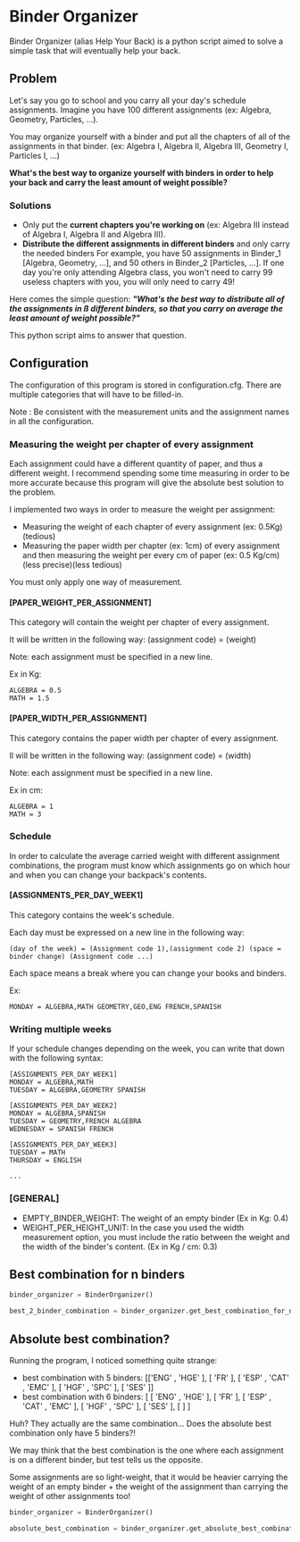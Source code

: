 # Binder Organizer
Binder Organizer (alias Help Your Back) is a python script aimed to solve a simple task that will eventually help your back.

## Problem
Let's say you go to school and you carry all your day's schedule assignments. Imagine you have 100 different assignments (ex: Algebra, Geometry, Particles, ...).

You may organize yourself with a binder and put all the chapters of all of the assignments in that binder. (ex: Algebra I, Algebra II, Algebra III, Geometry I, Particles I, ...)

**What's the best way to organize yourself with binders in order to help your back and carry the least amount of weight possible?**

### Solutions
- Only put the **current chapters you're working on** (ex: Algebra III instead of Algebra I, Algebra II and Algebra III). 
- **Distribute the different assignments in different binders** and only carry the needed binders For example, you have 50 assignments in Binder_1 [Algebra, Geometry, ...], and 50 others in Binder_2 [Particles, ...]. If one day you're only attending Algebra class, you won't need to carry 99 useless chapters with you, you will only need to carry 49!

Here comes the simple question: _**"What's the best way to distribute all of the assignments in ß different binders, so that you carry on average the least amount of weight possible?"**_

This python script aims to answer that question.

## Configuration

The configuration of this program is stored in configuration.cfg. There are multiple categories that will have to be filled-in.

Note : Be consistent with the measurement units and the assignment names in all the configuration.

### Measuring the weight per chapter of every assignment
Each assignment could have a different quantity of paper, and thus a different weight. I recommend spending some time measuring in order to be more accurate because this program will give the absolute best solution to the problem.

I implemented two ways in order to measure the weight per assignment:

- Measuring the weight of each chapter of every assignment (ex: 0.5Kg) (tedious)
- Measuring the paper width per chapter (ex: 1cm) of every assignment and then measuring the weight per every cm of paper (ex: 0.5 Kg/cm)(less precise)(less tedious)

You must only apply one way of measurement.

#### [PAPER_WEIGHT_PER_ASSIGNMENT]
This category will contain the weight per chapter of every assignment.

It will be written in the following way:
(assignment code) = (weight)

Note: each assignment must be specified in a new line.

Ex in Kg:
```
ALGEBRA = 0.5
MATH = 1.5
```

#### [PAPER_WIDTH_PER_ASSIGNMENT]
This category contains the paper width per chapter of every assignment.

Il will be written in the following way:
(assignment code) = (width)

Note: each assignment must be specified in a new line.

Ex in cm:
```
ALGEBRA = 1
MATH = 3
```

### Schedule
In order to calculate the average carried weight with different assignment combinations, the program must know which assignments go on which hour and when you can change your backpack's contents.
 
#### [ASSIGNMENTS_PER_DAY_WEEK1]
This category contains the week's schedule.

Each day must be expressed on a new line in the following way:
```
(day of the week) = (Assignment code 1),(assignment code 2) (space = binder change) (Assignment code ...)
```

Each space means a break where you can change your books and binders.

Ex:
```
MONDAY = ALGEBRA,MATH GEOMETRY,GEO,ENG FRENCH,SPANISH
```

### Writing multiple weeks
If your schedule changes depending on the week, you can write that down with the following syntax:

```
[ASSIGNMENTS_PER_DAY_WEEK1]
MONDAY = ALGEBRA,MATH
TUESDAY = ALGEBRA,GEOMETRY SPANISH

[ASSIGNMENTS_PER_DAY_WEEK2]
MONDAY = ALGEBRA,SPANISH
TUESDAY = GEOMETRY,FRENCH ALGEBRA
WEDNESDAY = SPANISH FRENCH

[ASSIGNMENTS_PER_DAY_WEEK3]
TUESDAY = MATH
THURSDAY = ENGLISH

...
```

### [GENERAL]
- EMPTY_BINDER_WEIGHT: The weight of an empty binder (Ex in Kg: 0.4)
- WEIGHT_PER_HEIGHT_UNIT: In the case you used the width measurement option, you must include the ratio between the weight and the width of the binder's content. (Ex in Kg / cm: 0.3)

## Best combination for n binders
```python
binder_organizer = BinderOrganizer()

best_2_binder_combination = binder_organizer.get_best_combination_for_n_binders(2)
```


## Absolute best combination?
Running the program, I noticed something quite strange:
- best combination with 5 binders: [['ENG' , 'HGE' ], [ 'FR' ], [ 'ESP' , 'CAT' , 'EMC' ], [ 'HGF' , 'SPC' ], [ 'SES' ]]
- best combination with 6 binders: [ [ 'ENG' , 'HGE' ], [ 'FR' ], [ 'ESP' , 'CAT' , 'EMC' ], [ 'HGF' , 'SPC' ], [ 'SES' ], [ ] ]

Huh? They actually are the same combination... Does the absolute best combination only have 5 binders?!

We may think that the best combination is the one where each assignment is on a different binder, but test tells us the opposite.

Some assignments are so light-weight, that it would be heavier carrying the weight of an empty binder + the weight of the assignment than carrying the weight of other assignments too!

```python
binder_organizer = BinderOrganizer()

absolute_best_combination = binder_organizer.get_absolute_best_combination()
```